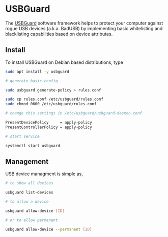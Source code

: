 # USBGuard

The [USBGuard](https://usbguard.github.io/) software framework helps to protect your computer against rogue USB devices (a.k.a. BadUSB) by implementing basic whitelisting and blacklisting capabilities based on device attributes.

## Install

To install USBGuard on Debian based distributions, type

```bash
sudo apt install -y usbguard

# generate basic config

sudo usbguard generate-policy > rules.conf

sudo cp rules.conf /etc/usbguard/rules.conf
sudo chmod 0600 /etc/usbguard/rules.conf

# change this settings in /etc/usbguard/usbguard-daemon.conf

PresentDevicePolicy		= apply-policy
PresentControllerPolicy = apply-policy

# start service

systemctl start usbguard
```
## Management

USB device managment is simple as,

```bash
# to show all devices

usbguard list-devices

# to allow a device

usbguard allow-device [ID]

# or to allow permanent

usbguard allow-device --permanent [ID]
```